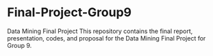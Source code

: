 # Final-Project-Group9
Data Mining Final Project
This repository contains the final report, presentation, codes, and proposal for the Data Mining Final Project for Group 9.
